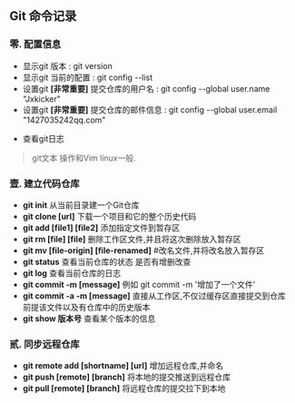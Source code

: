 Git 命令记录
---
### 零. 配置信息
  *  显示git 版本 : git version
  *  显示git 当前的配置          : git config --list 
  *  设置git **[非常重要]**  提交仓库的用户名     : git config --global user.name  "Jxkicker"
  *  设置git **[非常重要]**  提交仓库的邮件信息  : git config --global user.email  "1427035242qq.com"
+ 查看git日志  
> git文本 操作和Vim linux一般.

### 壹. 建立代码仓库
* **git init** 从当前目录建一个Git仓库
* **git clone [url]**  下载一个项目和它的整个历史代码
* **git add [file1] [file2]** 添加指定文件到暂存区
* **git rm [file] [file]** 删除工作区文件,并且将这次删除放入暂存区
* **git mv [file-origin] [file-renamed]** #改名文件,并将改名放入暂存区
* **git status** 查看当前仓库的状态  是否有增删改查
* **git log** 查看当前仓库的日志
* **git commit -m [message]** 例如  git commit -m '增加了一个文件'
* **git commit -a -m [message]** 直接从工作区,不仅过缓存区直接提交到仓库 前提该文件以及有仓库中的历史版本
* **git show 版本号** 查看某个版本的信息
### 贰. 同步远程仓库
* **git remote add [shortname] [url]** 增加远程仓库,并命名
* **git push [remote] [branch]** 将本地的提交推送到远程仓库
* **git pull [remote] [branch]** 将远程仓库的提交拉下到本地

